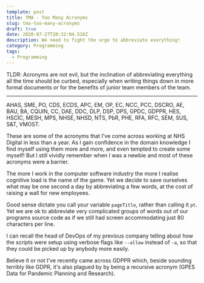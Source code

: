 ```yaml
---
template: post
title: TMA - Too Many Acronyms
slug: tma-too-many-acronyms
draft: true
date: 2020-07-27T20:32:04.516Z
description: We need to fight the urge to abbreviate everything!
category: Programming
tags:
  - Programming
---
```

TLDR: Acronyms are not evil, but the inclination of abbreviating everything all the time should be curbed, especially when writing things down in more formal documents or for the benefits of junior team members of the team.

<hr>

AHAS, SME, PO, CDS, ECDS, APC, EM, OP, EC, NCC, PCC, DSCRO, AE, BAU, BA, CQUIN, CC, DAE, DDC, DLP, DSP, DPS, GPDC, GDPPR, HES, HSCIC, MESH, MPS, NHSE, NHSD, NTS, PbR, PHE, RFA, RFC, SEM, SUS, S&T, VMOST.

These are some of the acronyms that I've come across working at NHS Digital in less than a year. As I gain confidence in the domain knowledge I find myself using them more and more, and even tempted to create some myself! But I still vividly remember when I was a newbie and most of these acronyms were a barrier.

The more I work in the computer software industry the more I realise cognitive load is the name of the game. Yet we decide to save ourselves what may be one second a day by abbreviating a few words, at the cost of raising a wall for new employees.

Good sense dictate you call your variable `pageTitle`, rather than calling it `pt`. Yet we are ok to abbreviate very complicated groups of words out of our programs source code as if we still had screen accommodating just 80 characters per line.

I can recall the head of DevOps of my previous company telling about how the scripts were setup using verbose flags like `--allow` instead of `-a`, so that they could be picked up by anybody more easily.

Believe it or not I've recently came across GDPPR which, beside sounding terribly like GDPR, it's also plagued by by being a recursive acronym (GPES Data for Pandemic Planning and Research).